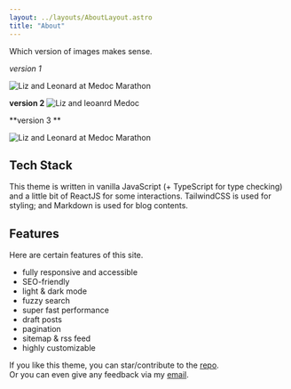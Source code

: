 ```yaml
---
layout: ../layouts/AboutLayout.astro
title: "About"
---
```





Which version of images makes sense. 

*version 1* 
<div>
  <img src="/assets/aboutPage/Leonard-Liz-Medoc-Marathon-public.png" class="sm:w-1/2 mx-auto" alt="Liz and Leonard at Medoc Marathon">
</div>

**version 2** 
![Liz and leoanrd Medoc](@assets/images/AboutPageImgs/Leonard-Liz-Medoc-Marathon.png)

**version 3 ** 
<div>
  <img src="/assets/aboutPage/Leonard-Liz-Medoc-Marathon-public.png" class="sm:w-3/4 mx-auto" alt="Liz and Leonard at Medoc Marathon">
</div>


## Tech Stack

This theme is written in vanilla JavaScript (+ TypeScript for type checking) and a little bit of ReactJS for some interactions. TailwindCSS is used for styling; and Markdown is used for blog contents.

## Features

Here are certain features of this site.

- fully responsive and accessible
- SEO-friendly
- light & dark mode
- fuzzy search
- super fast performance
- draft posts
- pagination
- sitemap & rss feed
- highly customizable

If you like this theme, you can star/contribute to the [repo](https://github.com/satnaing/astro-paper).  
Or you can even give any feedback via my [email](mailto:contact@satnaing.dev).
